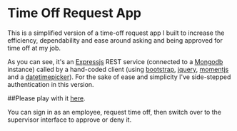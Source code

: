 # Time Off Request App

This is a simplified version of a time-off request app I built to increase the efficiency, dependability and ease around asking and being approved for time off at my job.  

As you can see, it's an [Expressjs] REST service (connected to a [Mongodb] instance) called by a hand-coded client (using [bootstrap], [jquery], [momentjs] and a [datetimepicker]).  For the sake of ease and simplicity I've side-stepped authentication in this version.

##Please play with it [here].

You can sign in as an employee, request time off, then switch over to the supervisor interface to approve or deny it.

[Expressjs]:http://expressjs.com/
[Mongodb]:https://www.mongodb.com/
[bootstrap]:http://getbootstrap.com/
[jquery]:https://jquery.com/
[momentjs]:http://momentjs.com/
[datetimepicker]:https://eonasdan.github.io/bootstrap-datetimepicker/
[here]:https://time-off-requests.herokuapp.com/